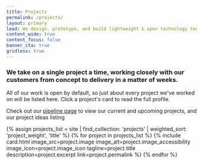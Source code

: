 ```yaml
---
title: Projects
permalink: /projects/
layout: primary
lead: We design, prototype, and build lightweight & open technology tools with NYC urban planners.
content_wide: true
content_focus: false
banner_cta: true
gridless: true
---
```


<div class="usa-grid">
  <section class="usa-section">
    <div class="usa-section-bottom">
      <h3>We take on a single project a time, working closely with our customers from concept to delivery in a matter of weeks.</h3>
      <p>All of our work is open by default, so just about every project we've worked on will be listed here. Click a project's card to read the full profile.</p>
      <p>Check out our <a href="/site/pipeline">pipeline page</a> to view our current and upcoming projects, and our project ideas listing</p>
    </div>
    <div class="usa-flex usa-flex-wrap">
      {% assign projects_list = site | find_collection: 'projects' | weighted_sort: 'project_weight', 'title' %}
      {% for project in projects_list %}
        {% include card.html
         image_src=project.image
         image_alt=project.image_accessibility
         image_icon=project.image_icon
         tagline=project.title
         description=project.excerpt
         link=project.permalink
        %}
      {% endfor %}
    </div>
  </section>
</div>
